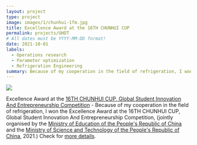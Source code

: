 ```yaml
---
layout: project
type: project
image: images/1/chunhui-1fm.jpg
title: Excellence Award at the 16TH CHUNHUI CUP
permalink: projects/UHDT
# All dates must be YYYY-MM-DD format!
date: 2021-10-01
labels:
  - Operations research
  - Parameter optimization
  - Refrigeration Engineering
summary: Because of my cooperation in the field of refrigeration, I won the Excellence Award at the 16TH CHUNHUI CUP
---
```



<img class="ui large centered image" src="../images/1/chunhui-1fm.jpg">


Excellence Award at the [16TH CHUNHUI CUP, Global Student Innovation And Entrepreneurship Competition](https://cyds.cscse.edu.cn/) - Because of my cooperation in the field of refrigeration, I won the Excellence Award at the 16TH CHUNHUI CUP, Global Student Innovation And Entrepreneurship Competition, (jointly organised by the [Ministry of Education of the People's Republic of China](http://en.moe.gov.cn/) and the [Ministry of Science and Technology of the People's Republic of China](http://en.most.gov.cn/), 2021.) Check for [more details](https://baike.baidu.com/item/%E6%98%A5%E6%99%96%E6%9D%AF/10413935). 